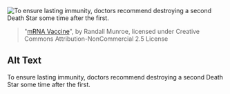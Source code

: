 ![To ensure lasting immunity, doctors recommend destroying a second Death Star some time after the first.](https://imgs.xkcd.com/comics/mrna_vaccine.png)
> "[mRNA Vaccine](https://xkcd.com/2425/)", by Randall Munroe, licensed under Creative Commons Attribution-NonCommercial 2.5 License

## Alt Text
To ensure lasting immunity, doctors recommend destroying a second Death Star some time after the first.
